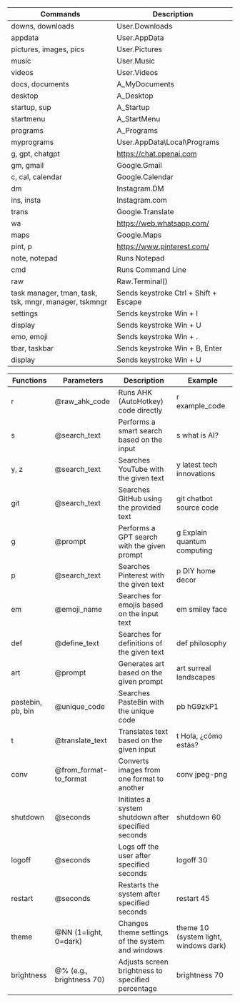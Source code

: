 | Commands                       | Description                             |
|--------------------------------|-----------------------------------------|
| downs, downloads               | User.Downloads                          |
| appdata                        | User.AppData                            |
| pictures, images, pics         | User.Pictures                           |
| music                          | User.Music                              |
| videos                         | User.Videos                             |
| docs, documents                | A_MyDocuments                           |
| desktop                        | A_Desktop                               |
| startup, sup                   | A_Startup                               |
| startmenu                      | A_StartMenu                             |
| programs                       | A_Programs                              |
| myprograms                     | User.AppData\Local\Programs             |
| g, gpt, chatgpt                | https://chat.openai.com                 |
| gm, gmail                      | Google.Gmail                            |
| c, cal, calendar               | Google.Calendar                         |
| dm                             | Instagram.DM                            |
| ins, insta                     | Instagram.com                           |
| trans                          | Google.Translate                        |
| wa                             | https://web.whatsapp.com/               |
| maps                           | Google.Maps                             |
| pint, p                        | https://www.pinterest.com/              |
| note, notepad                         | Runs Notepad                              |
| cmd                                   | Runs Command Line                                      |
| raw                                   | Raw.Terminal()                             |
| task manager, tman, task, tsk, mngr, manager, tskmngr | Sends keystroke Ctrl + Shift + Escape |
| settings                              | Sends keystroke Win + I                    |
| display                               | Sends keystroke Win + U                    |
| emo, emoji                            | Sends keystroke Win + .                    |
| tbar, taskbar                         | Sends keystroke Win + B, Enter             |
| display                               | Sends keystroke Win + U                    |

| Functions              | Parameters                          | Description                                                  | Example                                 |
|------------------------|-------------------------------------|--------------------------------------------------------------|-----------------------------------------|
| r                      | @raw_ahk_code                       | Runs AHK (AutoHotkey) code directly                           | r example_code                          |
| s                      | @search_text                        | Performs a smart search based on the input                    | s what is AI?                           |
| y, z                   | @search_text                        | Searches YouTube with the given text                          | y latest tech innovations               |
| git                    | @search_text                        | Searches GitHub using the provided text                       | git chatbot source code                 |
| g                      | @prompt                             | Performs a GPT search with the given prompt                   | g Explain quantum computing             |
| p                      | @search_text                        | Searches Pinterest with the given text                        | p DIY home decor                        |
| em                     | @emoji_name                         | Searches for emojis based on the input text                   | em smiley face                          |
| def                    | @define_text                        | Searches for definitions of the given text                    | def philosophy                          |
| art                    | @prompt                             | Generates art based on the given prompt                       | art surreal landscapes                  |
| pastebin, pb, bin      | @unique_code                        | Searches PasteBin with the unique code                        | pb hG9zkP1                              |
| t                      | @translate_text                     | Translates text based on the given input                      | t Hola, ¿cómo estás?                    |
| conv                   | @from_format-to_format              | Converts images from one format to another                    | conv jpeg-png                           |
| shutdown               | @seconds                            | Initiates a system shutdown after specified seconds           | shutdown 60                             |
| logoff                 | @seconds                            | Logs off the user after specified seconds                     | logoff 30                               |
| restart                | @seconds                            | Restarts the system after specified seconds                   | restart 45                              |
| theme                  | @NN (1=light, 0=dark)               | Changes theme settings of the system and windows              | theme 10 (system light, windows dark)   |
| brightness             | @% (e.g., brightness 70)            | Adjusts screen brightness to specified percentage             | brightness 70                           |

